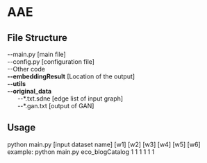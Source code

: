 # AAE
## File Structure
--main.py [main file]  
--config.py [configuration file]  
--Other code  
**--embeddingResult** [Location of the output]    
**--utils**  
**--original_data**  
&nbsp;&nbsp;&nbsp;&nbsp;&nbsp;&nbsp;--\*.txt.sdne [edge list of input graph]    
&nbsp;&nbsp;&nbsp;&nbsp;&nbsp;&nbsp;--\*.gan.txt [output of GAN]  
## Usage  
python main.py [input dataset name] [w1] [w2] [w3] [w4] [w5] [w6]  
example: python main.py eco_blogCatalog 1 1 1 1 1 1  
